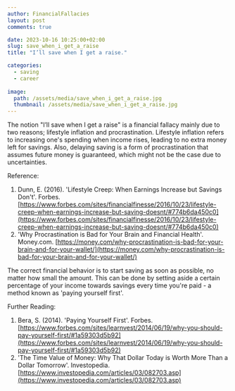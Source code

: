 ```yaml
---
author: FinancialFallacies
layout: post
comments: true

date: 2023-10-16 10:25:00+02:00  
slug: save_when_i_get_a_raise
title: "I’ll save when I get a raise."

categories:
  - saving
  - career
  
image:
  path: /assets/media/save_when_i_get_a_raise.jpg
  thumbnail: /assets/media/save_when_i_get_a_raise.jpg
---
```


The notion "I’ll save when I get a raise" is a financial fallacy mainly due to two reasons; lifestyle inflation and procrastination. Lifestyle inflation refers to increasing one's spending when income rises, leading to no extra money left for savings. Also, delaying saving is a form of procrastination that assumes future money is guaranteed, which might not be the case due to uncertainties. 

Reference: 
1. Dunn, E. (2016). 'Lifestyle Creep: When Earnings Increase but Savings Don't'. Forbes. [https://www.forbes.com/sites/financialfinesse/2016/10/23/lifestyle-creep-when-earnings-increase-but-saving-doesnt/#774b6da450c0](https://www.forbes.com/sites/financialfinesse/2016/10/23/lifestyle-creep-when-earnings-increase-but-saving-doesnt/#774b6da450c0)
2. 'Why Procrastination is Bad for Your Brain and Financial Health'. Money.com. [https://money.com/why-procrastination-is-bad-for-your-brain-and-for-your-wallet/](https://money.com/why-procrastination-is-bad-for-your-brain-and-for-your-wallet/)

The correct financial behavior is to start saving as soon as possible, no matter how small the amount. This can be done by setting aside a certain percentage of your income towards savings every time you're paid - a method known as 'paying yourself first'. 

Further Reading: 
1. Bera, S. (2014). 'Paying Yourself First'. Forbes. [https://www.forbes.com/sites/learnvest/2014/06/19/why-you-should-pay-yourself-first/#1a59303d5b92](https://www.forbes.com/sites/learnvest/2014/06/19/why-you-should-pay-yourself-first/#1a59303d5b92) 
2. 'The Time Value of Money: Why That Dollar Today is Worth More Than a Dollar Tomorrow'. Investopedia. [https://www.investopedia.com/articles/03/082703.asp](https://www.investopedia.com/articles/03/082703.asp)
